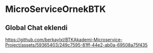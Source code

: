 # MicroServiceOrnekBTK




## Global Chat eklendi
https://github.com/berkaylxl/BTKAkademi-Microservice-Project/assets/59365403/249c7595-81ff-44e2-ab0a-69508a75f435

